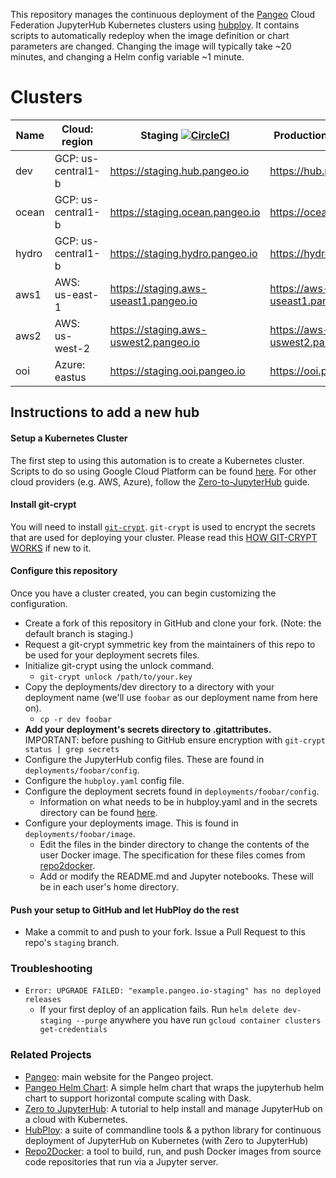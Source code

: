 This repository manages the continuous deployment of the [Pangeo](http://pangeo.io/) Cloud Federation
JupyterHub Kubernetes clusters using [hubploy](https://github.com/yuvipanda/hubploy).
It contains scripts to automatically redeploy when the image definition or
chart parameters are changed. Changing the image will typically take ~20 minutes, and changing a Helm config variable ~1 minute.

# Clusters

Name    | Cloud: region      |  Staging [![CircleCI](https://circleci.com/gh/pangeo-data/pangeo-cloud-federation/tree/staging.svg?style=svg)](https://circleci.com/gh/pangeo-data/pangeo-cloud-federation/tree/staging)                             | Production [![CircleCI](https://circleci.com/gh/pangeo-data/pangeo-cloud-federation/tree/prod.svg?style=svg)](https://circleci.com/gh/pangeo-data/pangeo-cloud-federation/tree/prod)
--      |-                   |-                                         |-
dev     | GCP: us-central1-b | https://staging.hub.pangeo.io            | https://hub.pangeo.io
ocean   | GCP: us-central1-b | https://staging.ocean.pangeo.io          | https://ocean.pangeo.io
hydro   | GCP: us-central1-b | https://staging.hydro.pangeo.io          | https://hydro.pangeo.io
aws1    | AWS: us-east-1     | https://staging.aws-useast1.pangeo.io    | https://aws-useast1.pangeo.io
aws2    | AWS: us-west-2     | https://staging.aws-uswest2.pangeo.io    | https://aws-uswest2.pangeo.io
ooi     | Azure: eastus      | https://staging.ooi.pangeo.io            | https://ooi.pangeo.io

## Instructions to add a new hub

#### Setup a Kubernetes Cluster

The first step to using this automation is to create a Kubernetes cluster. Scripts to do so using Google Cloud Platform can be found [here](https://github.com/pangeo-data/pangeo/tree/master/gce/setup-guide). For other cloud providers (e.g. AWS, Azure), follow the [Zero-to-JupyterHub](https://zero-to-jupyterhub.readthedocs.io/en/latest/create-k8s-cluster.html) guide.

#### Install git-crypt

You will need to install
[`git-crypt`](https://www.agwa.name/projects/git-crypt/). `git-crypt` is used
to encrypt the secrets that are used for deploying your cluster. Please read this [HOW GIT-CRYPT WORKS](https://www.agwa.name/projects/git-crypt/) if new to it.

#### Configure this repository

Once you have a cluster created, you can begin customizing the configuration.

* Create a fork of this repository in GitHub and clone your fork. (Note: the default branch is staging.)
* Request a git-crypt symmetric key from the maintainers of this repo to be used for your deployment secrets files.
* Initialize git-crypt using the unlock command.
  * `git-crypt unlock /path/to/your.key`
* Copy the deployments/dev directory to a directory with your deployment name (we'll use `foobar` as our deployment name from here on).
  * `cp -r dev foobar`
* **Add your deployment's secrets directory to .gitattributes.** IMPORTANT: before pushing to GitHub ensure encryption with `git-crypt status | grep secrets`
* Configure the JupyterHub config files. These are found in `deployments/foobar/config`.
* Configure the `hubploy.yaml` config file.
* Configure the deployment secrets found in `deployments/foobar/config`.
  * Information on what needs to be in hubploy.yaml and in the secrets directory can be found [here](docs/readme-secrets.md).
* Configure your deployments image. This is found in `deployments/foobar/image`.
  * Edit the files in the binder directory to change the contents of the user Docker image. The specification for these files comes from [repo2docker](https://repo2docker.readthedocs.io/en/latest/).
  * Add or modify the README.md and Jupyter notebooks. These will be in each user's home directory.

#### Push your setup to GitHub and let HubPloy do the rest

* Make a commit to and push to your fork. Issue a Pull Request to this repo's `staging` branch.  

### Troubleshooting

* `Error: UPGRADE FAILED: "example.pangeo.io-staging" has no deployed releases`
  * If your first deploy of an application fails. Run `helm delete dev-staging --purge` anywhere you have run `gcloud container clusters get-credentials`

### Related Projects

- [Pangeo](http://pangeo.io/): main website for the Pangeo project.
- [Pangeo Helm Chart](https://github.com/pangeo-data/helm-chart): A simple helm chart that wraps the jupyterhub helm chart to support horizontal compute scaling with Dask.
- [Zero to JupyterHub](https://zero-to-jupyterhub.readthedocs.io/en/latest/): A tutorial to help install and manage JupyterHub on a cloud with Kubernetes.
- [HubPloy](https://hubploy.readthedocs.io/en/latest/): a suite of commandline tools & a python library for continuous deployment of JupyterHub on Kubernetes (with Zero to JupyterHub)
- [Repo2Docker](https://repo2docker.readthedocs.io/en/latest/): a tool to build, run, and push Docker images from source code repositories that run via a Jupyter server.
